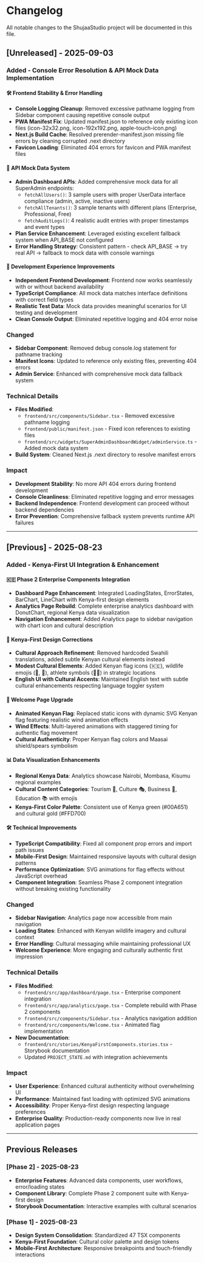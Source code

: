# Changelog

All notable changes to the ShujaaStudio project will be documented in this file.

## [Unreleased] - 2025-09-03

### Added - Console Error Resolution & API Mock Data Implementation

#### 🛠️ Frontend Stability & Error Handling
- **Console Logging Cleanup**: Removed excessive pathname logging from Sidebar component causing repetitive console output
- **PWA Manifest Fix**: Updated manifest.json to reference only existing icon files (icon-32x32.png, icon-192x192.png, apple-touch-icon.png)
- **Next.js Build Cache**: Resolved prerender-manifest.json missing file errors by cleaning corrupted .next directory
- **Favicon Loading**: Eliminated 404 errors for favicon and PWA manifest files

#### 🔌 API Mock Data System
- **Admin Dashboard APIs**: Added comprehensive mock data for all SuperAdmin endpoints:
  - `fetchAllUsers()`: 3 sample users with proper UserData interface compliance (admin, active, inactive users)
  - `fetchAllTenants()`: 3 sample tenants with different plans (Enterprise, Professional, Free)
  - `fetchAuditLogs()`: 4 realistic audit entries with proper timestamps and event types
- **Plan Service Enhancement**: Leveraged existing excellent fallback system when API_BASE not configured
- **Error Handling Strategy**: Consistent pattern - check API_BASE → try real API → fallback to mock data with console warnings

#### 🚀 Development Experience Improvements
- **Independent Frontend Development**: Frontend now works seamlessly with or without backend availability
- **TypeScript Compliance**: All mock data matches interface definitions with correct field types
- **Realistic Test Data**: Mock data provides meaningful scenarios for UI testing and development
- **Clean Console Output**: Eliminated repetitive logging and 404 error noise

### Changed
- **Sidebar Component**: Removed debug console.log statement for pathname tracking
- **Manifest Icons**: Updated to reference only existing files, preventing 404 errors
- **Admin Service**: Enhanced with comprehensive mock data fallback system

### Technical Details
- **Files Modified**:
  - `frontend/src/components/Sidebar.tsx` - Removed excessive pathname logging
  - `frontend/public/manifest.json` - Fixed icon references to existing files
  - `frontend/src/widgets/SuperAdminDashboardWidget/adminService.ts` - Added mock data system
- **Build System**: Cleaned Next.js .next directory to resolve manifest errors

### Impact
- **Development Stability**: No more API 404 errors during frontend development
- **Console Cleanliness**: Eliminated repetitive logging and error messages
- **Backend Independence**: Frontend development can proceed without backend dependencies
- **Error Prevention**: Comprehensive fallback system prevents runtime API failures

---

## [Previous] - 2025-08-23

### Added - Kenya-First UI Integration & Enhancement

#### 🇰🇪 Phase 2 Enterprise Components Integration
- **Dashboard Page Enhancement**: Integrated LoadingStates, ErrorStates, BarChart, LineChart with Kenya-first design elements
- **Analytics Page Rebuild**: Complete enterprise analytics dashboard with DonutChart, regional Kenya data visualization
- **Navigation Enhancement**: Added Analytics page to sidebar navigation with chart icon and cultural description

#### 🎨 Kenya-First Design Corrections
- **Cultural Approach Refinement**: Removed hardcoded Swahili translations, added subtle Kenyan cultural elements instead
- **Modest Cultural Elements**: Added Kenyan flag icons (🇰🇪), wildlife emojis (🦁, 🦒), athlete symbols (🏃‍♂️) in strategic locations
- **English UI with Cultural Accents**: Maintained English text with subtle cultural enhancements respecting language toggler system

#### 🌟 Welcome Page Upgrade
- **Animated Kenyan Flag**: Replaced static icons with dynamic SVG Kenyan flag featuring realistic wind animation effects
- **Wind Effects**: Multi-layered animations with staggered timing for authentic flag movement
- **Cultural Authenticity**: Proper Kenyan flag colors and Maasai shield/spears symbolism

#### 📊 Data Visualization Enhancements
- **Regional Kenya Data**: Analytics showcase Nairobi, Mombasa, Kisumu regional examples
- **Cultural Content Categories**: Tourism 🦒, Culture 🎭, Business 💼, Education 📚 with emojis
- **Kenya-First Color Palette**: Consistent use of Kenya green (#00A651) and cultural gold (#FFD700)

#### 🛠️ Technical Improvements
- **TypeScript Compatibility**: Fixed all component prop errors and import path issues
- **Mobile-First Design**: Maintained responsive layouts with cultural design patterns
- **Performance Optimization**: SVG animations for flag effects without JavaScript overhead
- **Component Integration**: Seamless Phase 2 component integration without breaking existing functionality

### Changed
- **Sidebar Navigation**: Analytics page now accessible from main navigation
- **Loading States**: Enhanced with Kenyan wildlife imagery and cultural context
- **Error Handling**: Cultural messaging while maintaining professional UX
- **Welcome Experience**: More engaging and culturally authentic first impression

### Technical Details
- **Files Modified**: 
  - `frontend/src/app/dashboard/page.tsx` - Enterprise component integration
  - `frontend/src/app/analytics/page.tsx` - Complete rebuild with Phase 2 components
  - `frontend/src/components/Sidebar.tsx` - Analytics navigation addition
  - `frontend/src/components/Welcome.tsx` - Animated flag implementation
- **New Documentation**: 
  - `frontend/src/stories/KenyaFirstComponents.stories.tsx` - Storybook documentation
  - Updated `PROJECT_STATE.md` with integration achievements

### Impact
- **User Experience**: Enhanced cultural authenticity without overwhelming UI
- **Performance**: Maintained fast loading with optimized SVG animations  
- **Accessibility**: Proper Kenya-first design respecting language preferences
- **Enterprise Quality**: Production-ready components now live in real application pages

---

## Previous Releases

### [Phase 2] - 2025-08-23
- **Enterprise Features**: Advanced data components, user workflows, error/loading states
- **Component Library**: Complete Phase 2 component suite with Kenya-first design
- **Storybook Documentation**: Interactive examples with cultural scenarios

### [Phase 1] - 2025-08-23  
- **Design System Consolidation**: Standardized 47 TSX components
- **Kenya-First Foundation**: Cultural color palette and design tokens
- **Mobile-First Architecture**: Responsive breakpoints and touch-friendly interactions
